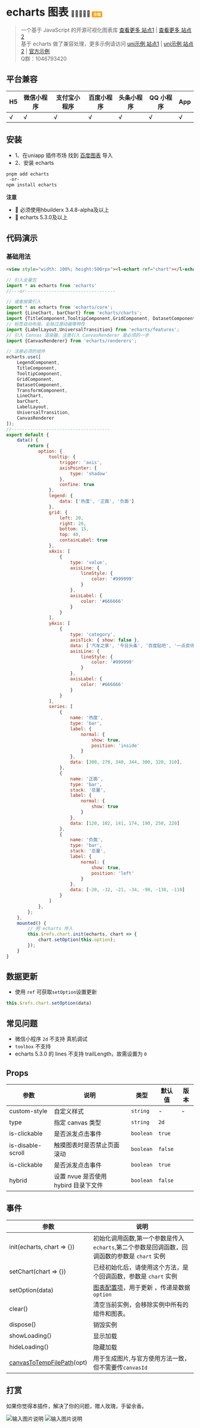 # echarts 图表 <span style="font-size:16px;">👑👑👑👑👑 <span style="background:#ff9d00;padding:2px 4px;color:#fff;font-size:10px;border-radius: 3px;">全端</span></span>
> 一个基于 JavaScript 的开源可视化图表库   [查看更多 站点1](https://limeui.qcoon.cn/#/echart) |  [查看更多 站点2](http://liangei.gitee.io/limeui/#/echart)  <br>
> 基于 echarts 做了兼容处理，更多示例请访问  [uni示例 站点1](https://limeui.qcoon.cn/#/echart-example) | [uni示例 站点2](http://liangei.gitee.io/limeui/#/echart-example) | [官方示例](https://echarts.apache.org/examples/zh/index.html)     <br>
> Q群：1046793420 <br>

## 平台兼容

| H5  | 微信小程序 | 支付宝小程序 | 百度小程序 | 头条小程序 | QQ 小程序 | App  |
| --- | ---------- | ------------ | ---------- | ---------- | --------- | ---- |
| √   | √          | √         | √      | √       | √      | √ |


## 安装
- 1、在uniapp 插件市场 找到 [百度图表](https://ext.dcloud.net.cn/plugin?id=4899) 导入
- 2、安装 echarts
```cmd
pnpm add echarts
 -or-
npm install echarts
```

**注意** 
* 🔔 必须使用hbuilderx 3.4.8-alpha及以上
* 🔔 echarts 5.3.0及以上

## 代码演示
### 基础用法
```html
<view style="width: 100%; height:500rpx"><l-echart ref="chart"></l-echart></view>
```

```js
// 引入全量包
import * as echarts from 'echarts'
//---or----------------------------------

// 或者按需引入 
import * as echarts from 'echarts/core';
import {LineChart, barChart} from 'echarts/charts';
import {TitleComponent,TooltipComponent,GridComponent, DatasetComponent, TransformComponent, LegendComponent } from 'echarts/components';
// 标签自动布局，全局过渡动画等特性
import {LabelLayout,UniversalTransition} from 'echarts/features';
// 引入 Canvas 渲染器，注意引入 CanvasRenderer 是必须的一步
import {CanvasRenderer} from 'echarts/renderers';

// 注册必须的组件
echarts.use([
	LegendComponent,
	TitleComponent,
	TooltipComponent,
	GridComponent,
	DatasetComponent,
	TransformComponent,
	LineChart,
	barChart,
	LabelLayout,
	UniversalTransition,
	CanvasRenderer
]);
//-------------------------------------
export default {
	data() {
		return {
			option: {
				tooltip: {
					trigger: 'axis',
					axisPointer: {
						type: 'shadow' 
					},
					confine: true
				},
				legend: {
					data: ['热度', '正面', '负面']
				},
				grid: {
					left: 20,
					right: 20,
					bottom: 15,
					top: 40,
					containLabel: true
				},
				xAxis: [
					{
						type: 'value',
						axisLine: {
							lineStyle: {
								color: '#999999'
							}
						},
						axisLabel: {
							color: '#666666'
						}
					}
				],
				yAxis: [
					{
						type: 'category',
						axisTick: { show: false },
						data: ['汽车之家', '今日头条', '百度贴吧', '一点资讯', '微信', '微博', '知乎'],
						axisLine: {
							lineStyle: {
								color: '#999999'
							}
						},
						axisLabel: {
							color: '#666666'
						}
					}
				],
				series: [
					{
						name: '热度',
						type: 'bar',
						label: {
							normal: {
								show: true,
								position: 'inside'
							}
						},
						data: [300, 270, 340, 344, 300, 320, 310],
					},
					{
						name: '正面',
						type: 'bar',
						stack: '总量',
						label: {
							normal: {
								show: true
							}
						},
						data: [120, 102, 141, 174, 190, 250, 220]
					},
					{
						name: '负面',
						type: 'bar',
						stack: '总量',
						label: {
							normal: {
								show: true,
								position: 'left'
							}
						},
						data: [-20, -32, -21, -34, -90, -130, -110]
					}
				]
			},
		};
	},
	mounted() {
		// 把 echarts 传入 
		this.$refs.chart.init(echarts, chart => {
			chart.setOption(this.option);
		});
	}
}
```

## 数据更新
- 使用 `ref` 可获取`setOption`设置更新

```js
this.$refs.chart.setOption(data)
```


## 常见问题
- 微信小程序 `2d` 不支持 真机调试
- `toolbox` 不支持
- echarts 5.3.0 的 lines 不支持 trailLength，故需设置为 `0`


## Props

| 参数             | 说明                                                            | 类型             | 默认值        | 版本 	|
| ---------------  | --------                                                        | -------         | ------------ | ----- 	|
| custom-style     | 自定义样式                                                      |   `string`       | -            | -     	|
| type             | 指定 canvas 类型                                 |    `string`      | `2d`         |   	    |
| is-clickable     | 是否派发点击事件                                                 |    `boolean`     | `true`     |   	    |
| is-disable-scroll | 触摸图表时是否禁止页面滚动                                       |    `boolean`     | `false`     |   	    |
| is-clickable     | 是否派发点击事件                                                 |    `boolean`     | `true`     |   	    |
| hybrid           |  设置 nvue 是否使用 hybird 目录下文件                             |    `boolean`     | `false`     |   	    |

## 事件

| 参数                    | 说明                                                                                                             |
| ---------------        | ---------------                                                                                                  |
| init(echarts, chart => {})  | 初始化调用函数,第一个参数是传入`echarts`,第二个参数是回调函数，回调函数的参数是 `chart` 实例                                           |  
| setChart(chart => {})        | 已经初始化后，请使用这个方法，是个回调函数，参数是 `chart` 实例                  |  
| setOption(data)        | [图表配置项](https://echarts.apache.org/zh/option.html#title)，用于更新 ，传递是数据 `option`  |  
| clear()                | 清空当前实例，会移除实例中所有的组件和图表。  |  
| dispose()              | 销毁实例  |  
| showLoading()          | 显示加载  |  
| hideLoading()          | 隐藏加载  |  
| [canvasToTempFilePath](https://uniapp.dcloud.io/api/canvas/canvasToTempFilePath.html#canvastotempfilepath)(opt)  | 用于生成图片,与官方使用方法一致，但不需要传`canvasId`  |  


## 打赏
如果你觉得本插件，解决了你的问题，赠人玫瑰，手留余香。  

![输入图片说明](https://static-6d65bd90-8508-4d6c-abbc-a4ef5c8e49e7.bspapp.com/image/222521_bb543f96_518581.jpeg "微信图片编辑_20201122220352.jpg")
![输入图片说明](https://static-6d65bd90-8508-4d6c-abbc-a4ef5c8e49e7.bspapp.com/image/wxplay.jpg "wxplay.jpg")